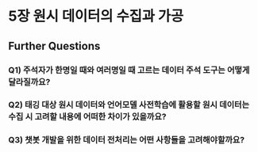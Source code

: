 # 5장 원시 데이터의 수집과 가공

## Further Questions

### Q1) 주석자가 한명일 때와 여러명일 때 고르는 데이터 주석 도구는 어떻게 달라질까요?

### Q2) 태깅 대상 원시 데이터와 언어모델 사전학습에 활용할 원시 데이터는 수집 시 고려할 내용에 어떠한 차이가 있을까요?

### Q3) 챗봇 개발을 위한 데이터 전처리는 어떤 사항들을 고려해야할까요?
